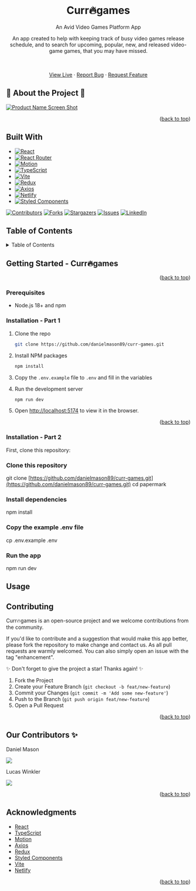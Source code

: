 <!-- Improved compatibility of back to top link: See: https://github.com/othneildrew/Best-README-Template/pull/73 -->

<a id="readme-top"></a>

<!--
*** Thanks for checking out the Best-README-Template. If you have a suggestion
*** that would make this better, please fork the repo and create a pull request
*** or simply open an issue with the tag "enhancement".
*** Don't forget to give the project a star!
*** Thanks again! Now go create something AMAZING! :D
-->

<!-- PROJECT SHIELDS -->
<!--
*** I'm using markdown "reference style" links for readability.
*** Reference links are enclosed in brackets [ ] instead of parentheses ( ).
*** See the bottom of this document for the declaration of the reference variables
*** for contributors-url, forks-url, etc. This is an optional, concise syntax you may use.
*** https://www.markdownguide.org/basic-syntax/#reference-style-links
-->

<br />
<div align="center">
<h1 align="center">Curr🔥games</h1>

  <div align="center">
    <p>An Avid Video Games Platform App</p>
    <p>An app created to help with keeping track of busy video games release schedule, and to search for upcoming, popular, new, and released video-game games, that you may have missed.  
    </div>
    <br />
    <br />
    <a href="https://curr-games.netlify.app/">View Live</a>
    &middot;
    <a href="https://github.com/danielmason89/curr-games/issues/new?labels=bug&template=bug-report---.md">Report Bug</a>
    &middot;
    <a href="https://github.com/danielmason89/curr-games/issues/new?labels=enhancement&template=feature-request---.md">Request Feature</a>
  </p>
</div>

## 🚀 About the Project 🚀

[![Product Name Screen Shot][product-screenshot]](https://curr-games.netlify.app/)

<p align="right">(<a href="#readme-top">back to top</a>)</p>

## Built With

- [![React][React.js]][React-url]
- [![React Router][React Router]][React Router-url]
- [![Motion][Motion]][Motion-url]
- [![TypeScript][TypeScript]][TypeScript-url]
- [![Vite][Vite]][Vite-url]
- [![Redux][Redux]][Redux-url]
- [![Axios][Axios]][Axios-url]
- [![Netlify][Netlify]][Netlify-url]
- [![Styled Components][Styled Components]][Styled Components-url]

[![Contributors][contributors-shield]][contributors-url]
[![Forks][forks-shield]][forks-url]
[![Stargazers][stars-shield]][stars-url]
[![Issues][issues-shield]][issues-url]
[![LinkedIn][linkedin-shield]][linkedin-url]

## Table of Contents

<!-- TABLE OF CONTENTS -->
<details>
  <summary>Table of Contents</summary>
  <ol>
    <li>
      <a href="#about-the-project">About The Project</a>
      <ul>
        <li><a href="#built-with">Built With</a></li>
      </ul>
    </li>
    <li>
      <a href="#getting-started">Getting Started</a>
      <ul>
        <li><a href="#prerequisites">Prerequisites</a></li>
        <li><a href="#installation">Installation</a></li>
      </ul>
    </li>
    <li><a href="#roadmap">Roadmap</a></li>
    <li><a href="#contributing">Contributing</a></li>
    <li><a href="#contact">Contact</a></li>
    <li><a href="#acknowledgments">Acknowledgments</a></li>
  </ol>
</details>

<!-- GETTING STARTED -->

## Getting Started - Curr🔥games

<p align="right">(<a href="#readme-top">back to top</a>)</p>

### Prerequisites

- Node.js 18+ and npm

### Installation - Part 1

1. Clone the repo
   ```sh
   git clone https://github.com/danielmason89/curr-games.git
   ```
2. Install NPM packages
   ```sh
   npm install
   ```
3. Copy the `.env.example` file to `.env` and fill in the variables

4. Run the development server

   ```sh
   npm run dev
   ```

5. Open [http://localhost:5174](http://localhost:5174) to view it in the browser.

<p align="right">(<a href="#readme-top">back to top</a>)</p>

### Installation - Part 2

First, clone this repository:

<!-- start:code block -->
### Clone this repository
git clone [https://github.com/danielmason89/curr-games.git](https://github.com/danielmason89/curr-games.git)
cd papermark

### Install dependencies
npm install

### Copy the example .env file
cp .env.example .env

### Run the app
npm run dev
<!-- end:code block -->

## Usage

<!-- CONTRIBUTING -->

## Contributing

Curr🔥games is an open-source project and we welcome contributions from the community.

If you'd like to contribute and a suggestion that would make this app better, please fork the repository to make change and contact us. As all pull requests are warmly welcomed.
You can also simply open an issue with the tag "enhancement".

✨ Don't forget to give the project a star! Thanks again! ✨

1. Fork the Project
2. Create your Feature Branch (`git checkout -b feat/new-feature`)
3. Commit your Changes (`git commit -m 'Add some new-feature'`)
4. Push to the Branch (`git push origin feat/new-feature`)
5. Open a Pull Request

<p align="right">(<a href="#readme-top">back to top</a>)</p>

## Our Contributors ✨

<div>
  <p>Daniel Mason</p>
  <img src="[image](https://avatars.githubusercontent.com/u/77700361?v=4)
" />
  <p>Lucas Winkler</p>
  <img src="[image](https://avatars.githubusercontent.com/u/43054519?v=4)
" />
</div>

<p align="right">(<a href="#readme-top">back to top</a>)</p>

<!-- ACKNOWLEDGMENTS -->

## Acknowledgments

- [React](https://react.dev/)
- [TypeScript](https://www.typescriptlang.org/)
- [Motion](https://motion.dev/)
- [Axios](https://axios-http.com/)
- [Redux](https://redux.js.org/)
- [Styled Components](https://styled-components.com/)
- [Vite](https://vite.dev/)
- [Netlify](https://www.netlify.com/)

<p align="right">(<a href="#readme-top">back to top</a>)</p>

<!-- MARKDOWN LINKS & IMAGES -->
<!-- https://www.markdownguide.org/basic-syntax/#reference-style-links -->

[contributors-shield]: https://img.shields.io/github/contributors/lucaswinkler/poitogo.svg?style=for-the-badge
[contributors-url]: https://github.com/lucaswinkler/poitogo/graphs/contributors
[forks-shield]: https://img.shields.io/github/forks/lucaswinkler/poitogo.svg?style=for-the-badge
[forks-url]: https://github.com/lucaswinkler/poitogo/network/members
[stars-shield]: https://img.shields.io/github/stars/lucaswinkler/poitogo.svg?style=for-the-badge
[stars-url]: https://github.com/lucaswinkler/poitogo/stargazers
[issues-shield]: https://img.shields.io/github/issues/lucaswinkler/poitogo.svg?style=for-the-badge
[issues-url]: https://github.com/lucaswinkler/poitogo/issues
[license-shield]: https://img.shields.io/github/license/lucaswinkler/poitogo.svg?style=for-the-badge
[license-url]: https://github.com/lucaswinkler/poitogo/blob/master/LICENSE.txt
[linkedin-shield]: https://img.shields.io/badge/-LinkedIn-black.svg?style=for-the-badge&logo=linkedin&colorB=555
[linkedin-url]: https://www.linkedin.com/in/daniel-mason-dev/
[product-screenshot]: images/screenshot.png
[Next.js]: https://img.shields.io/badge/next.js-000000?style=for-the-badge&logo=nextdotjs&logoColor=white
[Next-url]: https://nextjs.org/
[React.js]: https://img.shields.io/badge/React-20232A?style=for-the-badge&logo=react&logoColor=61DAFB
[React-url]: https://reactjs.org/
[Vercel-url]: https://vercel.com/
[TypeScript]: https://img.shields.io/badge/TypeScript-3178C6?logo=typescript&logoColor=fff
[TypeScript-url]: https://www.typescriptlang.org/
[React Router]: https://img.shields.io/badge/React%20Router-CA4245?logo=reactrouter&logoColor=fff&style=flat
[React Router-url]: https://reactrouter.com/
[Vite]: https://img.shields.io/badge/Vite-646CFF?logo=vite&logoColor=fff&style=flat
[Vite-url]: https://vite.dev/
[Motion]: https://img.shields.io/badge/Framer-05F?logo=framer&logoColor=fff&style=flat
[Motion-url]: https://motion.dev/
[Vite]: https://img.shields.io/badge/Vite-646CFF?logo=vite&logoColor=fff&style=flat
[Vite-url]: https://vite.dev/
[Redux]: https://img.shields.io/badge/Redux-764ABC?logo=redux&logoColor=fff&style=flat
[Redux-url]: https://redux.js.org/
[Axios]: https://img.shields.io/badge/Axios-5A29E4?logo=axios&logoColor=fff&style=flat
[Axios-url]: https://axios-http.com/
[Styled Components]: https://img.shields.io/badge/styled--components-DB7093?logo=styledcomponents&logoColor=fff&style=flat
[Styled Components-url]: https://styled-components.com/
[Netlify]: Netlifyhttps://img.shields.io/badge/Netlify-00C7B7?logo=netlify&logoColor=fff&style=flat
[Netlify-url]: https://www.netlify.com/
